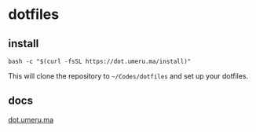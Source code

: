 # dotfiles

## install

```
bash -c "$(curl -fsSL https://dot.umeru.ma/install)"
```

This will clone the repository to `~/Codes/dotfiles` and set up your dotfiles.

## docs

[dot.umeru.ma](https://dot.umeru.ma)
